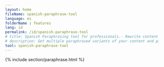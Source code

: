 ```yaml
---
layout: home
fileName: spanish-paraphrase-tool
language: es
folderName : features
lang: id
permalink: /id/spanish-paraphrase-tool
# title: Spanish Paraphrasing tool for professionals.- Rewrite content online for free.
# description: Get multiple paraphrased variants of your content and pick the best variant for your use case. Only tool which provides this feature. Try it out now !
tool: spanish-paraphrase-tool
---
```

{% include section/paraphrase.html %}